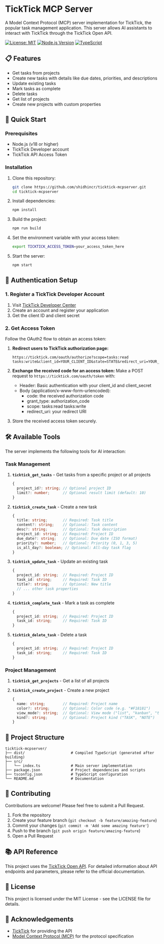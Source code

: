 # TickTick MCP Server

A Model Context Protocol (MCP) server implementation for TickTick, the popular task management application. This server allows AI assistants to interact with TickTick through the TickTick Open API.

[![License: MIT](https://img.shields.io/badge/License-MIT-blue.svg)](https://opensource.org/licenses/MIT)
[![Node.js Version](https://img.shields.io/badge/node-%3E%3D18-brightgreen.svg)](https://nodejs.org/)
[![TypeScript](https://img.shields.io/badge/TypeScript-5.0-blue.svg)](https://www.typescriptlang.org/)

## 📋 Features

- Get tasks from projects
- Create new tasks with details like due dates, priorities, and descriptions
- Update existing tasks
- Mark tasks as complete
- Delete tasks
- Get list of projects
- Create new projects with custom properties

## 🚀 Quick Start

### Prerequisites

- Node.js (v18 or higher)
- TickTick Developer account
- TickTick API Access Token

### Installation

1. Clone this repository:
   ```bash
   git clone https://github.com/shidhincr/ticktick-mcpserver.git
   cd ticktick-mcpserver
   ```

2. Install dependencies:
   ```bash
   npm install
   ```

3. Build the project:
   ```bash
   npm run build
   ```

4. Set the environment variable with your access token:
   ```bash
   export TICKTICK_ACCESS_TOKEN=your_access_token_here
   ```

5. Start the server:
   ```bash
   npm start
   ```

## 🔑 Authentication Setup

### 1. Register a TickTick Developer Account

1. Visit [TickTick Developer Center](https://developer.ticktick.com/manage)
2. Create an account and register your application
3. Get the client ID and client secret

### 2. Get Access Token

Follow the OAuth2 flow to obtain an access token:

1. **Redirect users to TickTick authorization page:**
   ```
   https://ticktick.com/oauth/authorize?scope=tasks:read tasks:write&client_id=YOUR_CLIENT_ID&state=STATE&redirect_uri=YOUR_REDIRECT_URI&response_type=code
   ```

2. **Exchange the received code for an access token:**
   Make a POST request to `https://ticktick.com/oauth/token` with:
   - Header: Basic authentication with your client_id and client_secret
   - Body (application/x-www-form-urlencoded):
     - code: the received authorization code
     - grant_type: authorization_code
     - scope: tasks:read tasks:write
     - redirect_uri: your redirect URI

3. Store the received access token securely.

## 🛠️ Available Tools

The server implements the following tools for AI interaction:

### Task Management

1. **`ticktick_get_tasks`** - Get tasks from a specific project or all projects
   ```typescript
   {
     project_id?: string; // Optional project ID
     limit?: number;      // Optional result limit (default: 10)
   }
   ```

2. **`ticktick_create_task`** - Create a new task
   ```typescript
   {
     title: string;       // Required: Task title
     content?: string;    // Optional: Task content
     desc?: string;       // Optional: Task description
     project_id: string;  // Required: Project ID
     due_date?: string;   // Optional: Due date (ISO format)
     priority?: number;   // Optional: Priority (0, 1, 3, 5)
     is_all_day?: boolean; // Optional: All-day task flag
   }
   ```

3. **`ticktick_update_task`** - Update an existing task
   ```typescript
   {
     project_id: string;  // Required: Project ID
     task_id: string;     // Required: Task ID
     title?: string;      // Optional: New title
     // ... other task properties
   }
   ```

4. **`ticktick_complete_task`** - Mark a task as complete
   ```typescript
   {
     project_id: string;  // Required: Project ID
     task_id: string;     // Required: Task ID
   }
   ```

5. **`ticktick_delete_task`** - Delete a task
   ```typescript
   {
     project_id: string;  // Required: Project ID
     task_id: string;     // Required: Task ID
   }
   ```

### Project Management

1. **`ticktick_get_projects`** - Get a list of all projects

2. **`ticktick_create_project`** - Create a new project
   ```typescript
   {
     name: string;        // Required: Project name
     color?: string;      // Optional: Color code (e.g. "#F18181")
     view_mode?: string;  // Optional: View mode ("list", "kanban", "timeline")
     kind?: string;       // Optional: Project kind ("TASK", "NOTE")
   }
   ```

## 📁 Project Structure

```
ticktick-mcpserver/
├── dist/                     # Compiled TypeScript (generated after building)
├── src/
│   └── index.ts              # Main server implementation
├── package.json              # Project dependencies and scripts
├── tsconfig.json             # TypeScript configuration
└── README.md                 # Documentation
```

## 🤝 Contributing

Contributions are welcome! Please feel free to submit a Pull Request.

1. Fork the repository
2. Create your feature branch (`git checkout -b feature/amazing-feature`)
3. Commit your changes (`git commit -m 'Add some amazing feature'`)
4. Push to the branch (`git push origin feature/amazing-feature`)
5. Open a Pull Request

## 📚 API Reference

This project uses the [TickTick Open API](https://developer.ticktick.com/docs#/openapi). For detailed information about API endpoints and parameters, please refer to the official documentation.

## 📝 License

This project is licensed under the MIT License - see the LICENSE file for details.

## 🙏 Acknowledgements

- [TickTick](https://ticktick.com/) for providing the API
- [Model Context Protocol (MCP)](https://github.com/anthropics/model-context-protocol-spec) for the protocol specification
